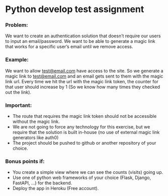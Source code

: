 # Python develop test assignment

### Problem:

We want to create an authentication solution that doesn’t require our users to input an email/password.  We want to be able to generate a magic link that works for a specific user’s email until we remove access.

### Example:

We want to allow test@email.com have access to the site.  So we generate a magic link to test@email.com and an email gets sent to them with the magic link url.  Every time we hit the url with the magic link token, the counter for that user should increase by 1 (So we know how many times they checked out the link).

### Important:

- The route that requires the magic link token should not be accessible without the magic link.
- We are not going to force any technology for this exercise, but we require that the solution is built in-house (no use of external magic link generators like auth0)
- The project should be pushed to github or another repository of your choice.

### Bonus points if:

- You create a simple view where we can see the counts (visits) going up.
- Use one of python web frameworks of your choice (Flask, Django, FastAPI, ...) for the backend.
- Deploy the app in Heroku (Free account).
